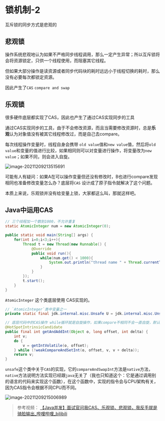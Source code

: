 # 锁机制-2

互斥锁的同步方式是悲观的

## 悲观锁

操作系统悲观地认为如果不严格同步线程调用，那么一定产生异常；所以互斥锁将会将资源锁定，只供一个线程使用，而阻塞其它线程。

但如果大部分操作是读资源或者同步代码块的耗时远远小于线程切换的耗时，那么没有必要每次都锁定资源。

因此产生了`CAS`  `compare and swap`

## 乐观锁

很多硬件底层都实现了CAS，因此也产生了通过CAS实现同步的工具

通过CAS实现同步的工具，由于不会修改资源，而且当需要修改资源时，总是**乐观**认为对象值没有被其它线程修改过，而是自己去compare。

每次线程操作变量时，线程自身会携带 `old value`值和`new value`值，然后将`old value`和变量的值进行比较，如果相同则可以对变量进行操作，将变量改为`new value`；如果不同，则会进入自旋。

![image-20211209213515691](https://ryze-halo-blog.oss-cn-beijing.aliyuncs.com/halo-blog/image-20211209213515691.png)

可能有人有疑问：如果A在可以操作变量但还没有修改时，B也进行compare发现相同也准备修改变量怎么办？底层将`CAS` 设计成了原子指令就解决了这个问题。

本质上来说，乐观锁并没有给变量上锁，大家都这么叫，那就这样吧。

## Java中运用CAS

```java
// 三个线程加一个数到1000，不允许重复
static AtomicInteger num = new AtomicInteger(0);

public static void main(String[] args) {
    for(int i=0;i<3;i++){
        Thread t = new Thread(new Runnable() {
            @Override
            public void run(){
                while(num.get() < 1000){
                    System.out.println("thread name " + Thread.currentThread().getName() + ":  " + num.incrementAndGet());
                }
            }
        });
        t.start();
    }
}
```

`AtomicInteger` 这个类底层使用 CAS实现的。

```java
// `AtomicInteger`类中变量之一
private static final jdk.internal.misc.Unsafe U = jdk.internal.misc.Unsafe.getUnsafe();

// 底层代码中的CAS操作 while循环就是自旋操作，如果compare不相同不会一直自旋，默认是10次
@HotSpotIntrinsicCandidate
public final int getAndAddInt(Object o, long offset, int delta) {
    int v;
    do {
        v = getIntVolatile(o, offset);
    } while (!weakCompareAndSetInt(o, offset, v, v + delta));
    return v;
}
```

`unsafe`这个类中关于`CAS`的实现，它的`compareAndSwapInt`方法是`native`方法，`native`方法说明方法实现已经跟`java`无关了（我也只知道这个：它是通过调用别的语言的代码来实现这个函数），在这个函数中，实现的指令会与CPU架构有关，因为CAS指令会根据不同CPU而不同。

![image-20211209215006989](https://ryze-halo-blog.oss-cn-beijing.aliyuncs.com/halo-blog/image-20211209215006989.png)



> 参考视频： [【Java并发】面试官问我CAS、乐观锁、悲观锁，我反手就是骑脸输出_哔哩哔哩_bilibili](https://www.bilibili.com/video/BV1ff4y1q7we?spm_id_from=333.999.0.0)
